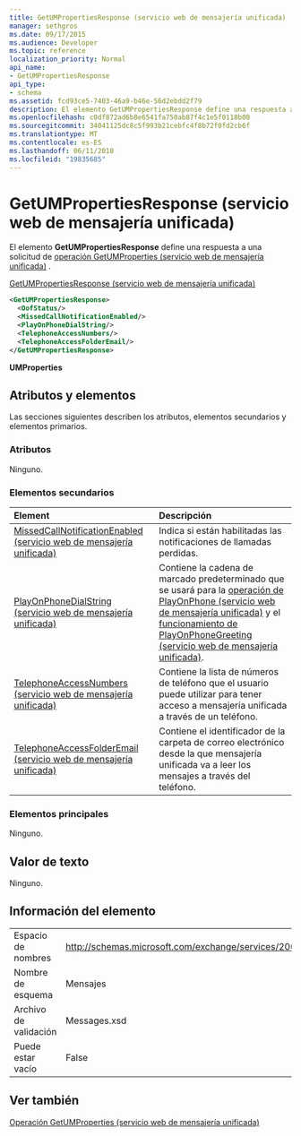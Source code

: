```yaml
---
title: GetUMPropertiesResponse (servicio web de mensajería unificada)
manager: sethgros
ms.date: 09/17/2015
ms.audience: Developer
ms.topic: reference
localization_priority: Normal
api_name:
- GetUMPropertiesResponse
api_type:
- schema
ms.assetid: fcd93ce5-7403-46a9-b46e-56d2ebdd2f79
description: El elemento GetUMPropertiesResponse define una respuesta a una solicitud de GetUMProperties operación (servicio web de mensajería unificada).
ms.openlocfilehash: c0df872ad6b8e6541fa750ab87f4c1e5f0118b00
ms.sourcegitcommit: 34041125dc8c5f993b21cebfc4f8b72f0fd2cb6f
ms.translationtype: MT
ms.contentlocale: es-ES
ms.lasthandoff: 06/11/2018
ms.locfileid: "19835685"
---
```

# <a name="getumpropertiesresponse-um-web-service"></a>GetUMPropertiesResponse (servicio web de mensajería unificada)

El elemento **GetUMPropertiesResponse** define una respuesta a una solicitud de [operación GetUMProperties (servicio web de mensajería unificada)](getumproperties-operation-um-web-service.md) . 
  
[GetUMPropertiesResponse (servicio web de mensajería unificada)](getumpropertiesresponse-um-web-service.md)
  
```xml
<GetUMPropertiesResponse>
  <OofStatus/>
  <MissedCallNotificationEnabled/>
  <PlayOnPhoneDialString/>
  <TelephoneAccessNumbers/>
  <TelephoneAccessFolderEmail/>
</GetUMPropertiesResponse>
```

 **UMProperties**
## <a name="attributes-and-elements"></a>Atributos y elementos

Las secciones siguientes describen los atributos, elementos secundarios y elementos primarios.
  
### <a name="attributes"></a>Atributos

Ninguno.
  
### <a name="child-elements"></a>Elementos secundarios

|**Element**|**Descripción**|
|:-----|:-----|
|[MissedCallNotificationEnabled (servicio web de mensajería unificada)](missedcallnotificationenabled-um-web-service.md) <br/> |Indica si están habilitadas las notificaciones de llamadas perdidas.  <br/> |
|[PlayOnPhoneDialString (servicio web de mensajería unificada)](playonphonedialstring-um-web-service.md) <br/> |Contiene la cadena de marcado predeterminado que se usará para la [operación de PlayOnPhone (servicio web de mensajería unificada)](playonphone-operation-um-web-service.md) y el [funcionamiento de PlayOnPhoneGreeting (servicio web de mensajería unificada)](playonphonegreeting-operation-um-web-service.md).  <br/> |
|[TelephoneAccessNumbers (servicio web de mensajería unificada)](telephoneaccessnumbers-um-web-service.md) <br/> |Contiene la lista de números de teléfono que el usuario puede utilizar para tener acceso a mensajería unificada a través de un teléfono.  <br/> |
|[TelephoneAccessFolderEmail (servicio web de mensajería unificada)](telephoneaccessfolderemail-um-web-service.md) <br/> |Contiene el identificador de la carpeta de correo electrónico desde la que mensajería unificada va a leer los mensajes a través del teléfono.  <br/> |
   
### <a name="parent-elements"></a>Elementos principales

Ninguno.
  
## <a name="text-value"></a>Valor de texto

Ninguno.
  
## <a name="element-information"></a>Información del elemento

|||
|:-----|:-----|
|Espacio de nombres  <br/> |http://schemas.microsoft.com/exchange/services/2006/messages  <br/> |
|Nombre de esquema  <br/> |Mensajes  <br/> |
|Archivo de validación  <br/> |Messages.xsd  <br/> |
|Puede estar vacío  <br/> |False  <br/> |
   
## <a name="see-also"></a>Ver también



[Operación GetUMProperties (servicio web de mensajería unificada)](getumproperties-operation-um-web-service.md)

